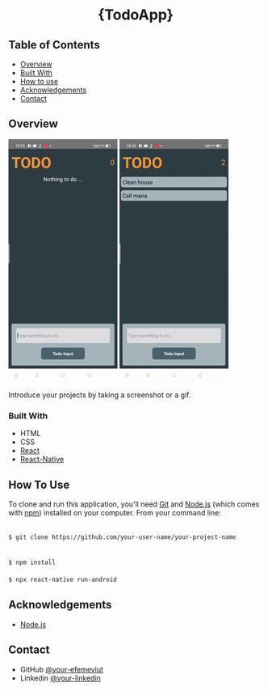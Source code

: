

<h1 align="center">{TodoApp}</h1>




## Table of Contents

- [Overview](#overview)
- [Built With](#built-with)
- [How to use](#how-to-use)
- [Acknowledgements](#acknowledgements)
- [Contact](#contact)

<!-- OVERVIEW -->

## Overview

![screenshot](overview/First.gif)
![screenshot](overview/Second.gif)

Introduce your projects by taking a screenshot or a gif. 

### Built With



- HTML
- CSS
- [React](https://reactjs.org/)
- [React-Native](https://reactnative.dev/)



## How To Use



To clone and run this application, you'll need [Git](https://git-scm.com) and [Node.js](https://nodejs.org/en/download/) (which comes with [npm](http://npmjs.com)) installed on your computer. From your command line:

```bash

$ git clone https://github.com/your-user-name/your-project-name


$ npm install

$ npx react-native run-android
```

## Acknowledgements



- [Node.js](https://nodejs.org/)

## Contact

- GitHub [@your-efemevlut](https://{github.com/efemevlut})
- Linkedin [@your-linkedin](https://www.linkedin.com/in/mevl%C3%BCt-efe-5465221b8/)

